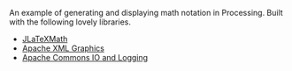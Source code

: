 An example of generating and displaying math notation in Processing. Built with the following lovely libraries.

- [JLaTeXMath](https://github.com/opencollab/jlatexmath)
- [Apache XML Graphics](https://xmlgraphics.apache.org/)
- [Apache Commons IO and Logging](http://commons.apache.org/)
